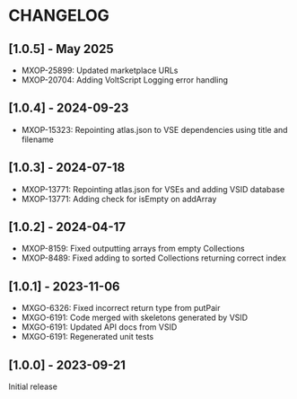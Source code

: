 # CHANGELOG

## [1.0.5] - May 2025

- MXOP-25899: Updated marketplace URLs
- MXOP-20704: Adding VoltScript Logging error handling

## [1.0.4] - 2024-09-23

- MXOP-15323: Repointing atlas.json to VSE dependencies using title and filename

## [1.0.3] - 2024-07-18

- MXOP-13771: Repointing atlas.json for VSEs and adding VSID database
- MXOP-13771: Adding check for isEmpty on addArray

## [1.0.2] - 2024-04-17

- MXOP-8159: Fixed outputting arrays from empty Collections
- MXOP-8489: Fixed adding to sorted Collections returning correct index

## [1.0.1] - 2023-11-06

- MXGO-6326: Fixed incorrect return type from putPair
- MXGO-6191: Code merged with skeletons generated by VSID
- MXGO-6191: Updated API docs from VSID
- MXGO-6191: Regenerated unit tests

## [1.0.0] - 2023-09-21

Initial release